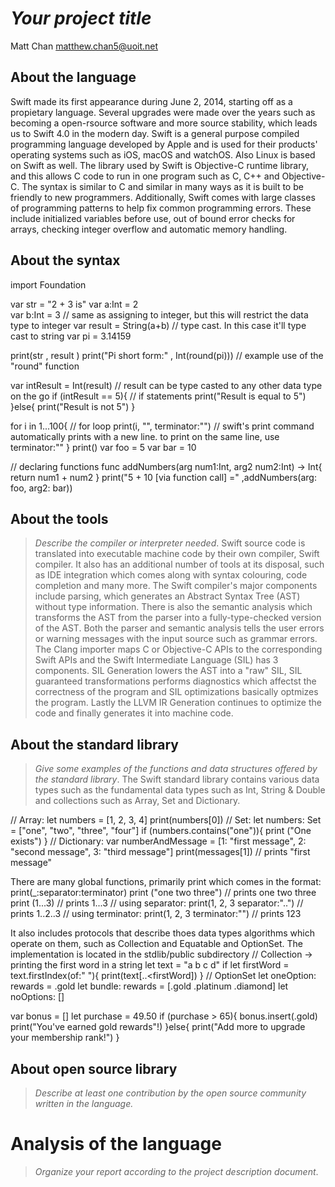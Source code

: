 # _Your project title_

Matt Chan
matthew.chan5@uoit.net

## About the language
Swift made its first appearance during June 2, 2014, starting off as a propietary language. Several upgrades were made over the years such as becoming a open-rsource software and more source stability, which leads us to Swift 4.0 in the modern day. 
Swift is a general purpose compiled programming language developed by Apple and is used for their products' operating systems such as iOS, macOS and watchOS. Also Linux is based on Swift as well. The library used by Swift is Objective-C runtime library, and this allows C code to run in one program such as C, C++ and Objective-C. The syntax is similar to C and similar in many ways as it is built to be friendly to new programmers. Additionally, Swift comes with large classes of programming patterns to help fix common programming errors. These include initialized variables before use, out of bound error checks for arrays, checking integer overflow and automatic memory handling.


## About the syntax

import Foundation

var str = "2 + 3 is"
var a:Int = 2   
var b:Int = 3   // same as assigning to integer, but this will restrict the data type to integer
var result = String(a+b)    // type cast. In this case it'll type cast to string
var pi = 3.14159



print(str , result )
print("Pi short form:" , Int(round(pi)))    // example use of the "round" function

var intResult = Int(result) // result can be type casted to any other data type on the go 
if (intResult == 5){   // if statements
    print("Result is equal to 5")
}else{
    print("Result is not 5")
}

for i in 1...100{   // for loop
    print(i, "", terminator:"") // swift's print command automatically prints with a new line. to print on the same line, use terminator:""
}
print()
var foo = 5
var bar = 10 


// declaring functions
func addNumbers(arg num1:Int, arg2 num2:Int) -> Int{
    return num1 + num2
} 
print("5 + 10 [via function call] =" ,addNumbers(arg: foo, arg2: bar))



## About the tools

> _Describe the compiler or interpreter needed_.
Swift source code is translated into executable machine code by their own compiler, Swift compiler. It also has an additional number of tools at its disposal, such as IDE integration which comes along with syntax colouring, code completion and many more. The Swift compiler's major components include parsing, which generates an Abstract Syntax Tree (AST) without type information. There is also the semantic analysis which transforms the AST from the parser into a fully-type-checked version of the AST. Both the parser and semantic analysis tells the user errors or warning messages with the input source such as grammar errors. The Clang importer maps C or Objective-C APIs to the corresponding Swift APIs and the Swift Intermediate Language (SIL) has 3 components. SIL Generation lowers the AST into a "raw" SIL, SIL guaranteed transformations performs diagnostics which affectst the correctness of the program and SIL optimizations basically optmizes the program. Lastly the LLVM IR Generation continues to optimize the code and finally generates it into machine code. 

## About the standard library

> _Give some examples of the functions and data structures
> offered by the standard library_.
The Swift standard library contains various data types such as the fundamental data types such as Int, String & Double and collections such as Array, Set and Dictionary. 

// Array:
let numbers = [1, 2, 3, 4]
print(numbers[0])
// Set:
let numbers: Set = ["one", "two", "three", "four"]
if (numbers.contains("one")){
    print ("One exists")
}
// Dictionary:
var numberAndMessage = [1: "first message", 2: "second message", 3: "third message"]
print(messages[1])  // prints "first message"

There are many global functions, primarily print which comes in the format: print(_:separator:terminator)
print ("one two three") // prints one two three
print (1...3)    // prints 1...3
// using separator:
print(1, 2, 3 separator:"..") // prints  1..2..3
// using terminator:
print(1, 2, 3 terminator:"") // prints 123


It also includes protocols that describe thoes data types algorithms which operate on them, such as Collection and Equatable and OptionSet. The implementation is located in the stdlib/public subdirectory
// Collection -> printing the first word in a string
let text = "a b c d"
if let firstWord = text.firstIndex(of:" "){
    print(text[..<firstWord])
}
// OptionSet
let oneOption: rewards = .gold
let bundle: rewards = [.gold .platinum .diamond]
let noOptions: []

var bonus = []
let purchase = 49.50
if (purchase > 65){
    bonus.insert(.gold)
    print("You've earned gold rewards"!)
}else{
    print("Add more to upgrade your membership rank!")
}


## About open source library

> _Describe at least one contribution by the open source
community written in the language._

# Analysis of the language

> _Organize your report according to the project description
document_.


